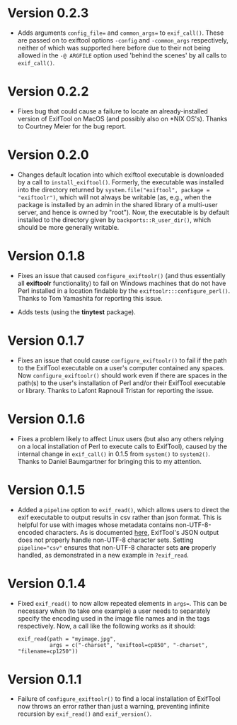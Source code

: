 # Version 0.2.3

* Adds arguments `config_file=` and `common_args=` to
  `exif_call()`. These are passed on to exiftool options `-config` and
  `-common_args` respectively, neither of which was supported here
  before due to their not being allowed in the `-@ ARGFILE` option
  used 'behind the scenes' by all calls to `exif_call()`.

# Version 0.2.2

* Fixes bug that could cause a failure to locate an already-installed
  version of ExifTool on MacOS (and possibly also on *NIX
  OS's). Thanks to Courtney Meier for the bug report.

# Version 0.2.0

* Changes default location into which exiftool executable is
  downloaded by a call to `install_exiftool()`. Formerly, the
  executable was installed into the directory returned by
  `system.file("exiftool", package = "exiftoolr")`, which will not
  always be writable (as, e.g., when the package is installed by an
  admin in the shared library of a multi-user server, and hence is
  owned by "root"). Now, the executable is by default installed to the
  directory given by `backports::R_user_dir()`, which should be more
  generally writable.

# Version 0.1.8

* Fixes an issue that caused `configure_exiftoolr()` (and thus
  essentially all **exiftoolr** functionality) to fail on Windows
  machines that do not have Perl installed in a location findable by
  the `exiftoolr:::configure_perl()`. Thanks to Tom Yamashita for
  reporting this issue.
  
* Adds tests (using the **tinytest** package).

# Version 0.1.7

* Fixes an issue that could cause `configure_exiftoolr()` to fail if
  the path to the ExifTool executable on a user's computer contained
  any spaces. Now `configure_exiftoolr()` should work even if there
  are spaces in the path(s) to the user's installation of Perl and/or
  their ExifTool executable or library. Thanks to Lafont Rapnouil
  Tristan for reporting the issue.

# Version 0.1.6

* Fixes a problem likely to affect Linux users (but also any others
  relying on a local installation of Perl to execute calls to
  ExifTool), caused by the internal change in `exif_call()` in 0.1.5
  from `system()` to `system2()`. Thanks to Daniel Baumgartner for
  bringing this to my attention.

# Version 0.1.5

* Added a `pipeline` option to `exif_read()`, which allows users to
  direct the exif executable to output results in csv rather than json
  format. This is helpful for use with images whose metadata contains
  non-UTF-8-encoded characters. As is documented
  [here](https://exiftool.org/exiftool_pod.html#Input-output-text-formatting),
  ExifTool's JSON output does not properly handle non-UTF-8 character
  sets. Setting `pipeline="csv"` ensures that non-UTF-8 character sets
  **are** properly handled, as demonstrated in a new example in `?exif_read`.

# Version 0.1.4

* Fixed `exif_read()` to now allow repeated elements in `args=`. This
  can be necessary when (to take one example) a user needs to
  separately specify the encoding used in the image file names and in
  the tags respectively. Now, a call like the following works as it
  should:
  
      exif_read(path = "myimage.jpg", 
	            args = c("-charset", "exiftool=cp850", "-charset", "filename=cp1250"))

# Version 0.1.1

* Failure of `configure_exiftoolr()` to find a local installation of
  ExifTool now throws an error rather than just a warning, preventing
  infinite recursion by `exif_read()` and `exif_version()`.
